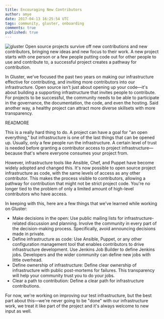 ```yaml
---
title: Encouraging New Contributors
author: amye
date: 2017-04-13 16:25:54 UTC
tags: community, gluster, onboarding
comments: true
published: true
---
```


![gluster](blog/gluster-ant.png) Open source projects survive off new contributions and new contributors, bringing new ideas and new focus to their work. A new project starts with one person or a few people putting code out for other people to use and contribute to, a successful project creates a pathway for contribution.

In Gluster, we've focused the past two years on making our infrastructure effective for contributing, and inviting more contributors into our infrastructure. Open source isn't just about opening up your code&mdash;it's about building a supporting infrastructure that invites people to contribute. For projects to be successful, the community needs to be able to participate in the governance, the documentation, the code, and even the hosting. Said another way, a healthy project can attract more diverse skillsets with more transparency.

READMORE

This is a really hard thing to do. A project can have a goal for "an open everything," but infrastructure is one of the last things that can be opened up. Usually, only a few people run the infrastructure. A certain level of trust is needed before granting a contributor access to project infrastructure&mdash;because that's where everyone consumes your project from.

However, infrastructure tools like Ansible, Chef, and Puppet have become widely adopted and changed this. It's now possible to open source project infrastructure as code, with the same levels of access as any other contributor. This makes the process visible to contributors, allowing a pathway for contribution that might not be strict project code. You're no longer tied to the problem of only a limited amount of high-level contributors who have access.

In keeping with this, here are a few things that we've learned while working on Gluster:

  * Make decisions in the open: Use public mailing lists for infrastructure-related discussion and planning. Involve the community in every part of the decision-making process. Specifically, avoid announcing decisions made in private.
  * Define infrastructure as code: Use Ansible, Puppet, or any other configuration management tool that enables contributors to drive infrastructure development. Use Jenkins Job Builder to define Jenkins jobs. Developers and the wider community can define new jobs with little overhead.
  * Define ownership of infrastructure: Define clear ownership of infrastructure with public post-mortems for failures. This transparency will help your community trust you to do your jobs.
  * Clear a path to contribution: Define a clear path for infrastructure contributions.

For now, we're working on improving our test infrastructure, but the best part about this&mdash;we're never going to be "done" with our infrastructure work, we treat it like part of the project and it's always welcome to new input as well.
